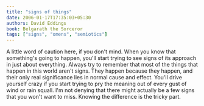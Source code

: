 ```yaml
---
title: "signs of things"
date: 2006-01-17T17:35:03+05:30
authors: David Eddings
book: Belgarath the Sorceror
tags: ["signs", "omens", "semiotics"]
---
```

A little word of caution here, if you don't mind. When you know that something's going to happen, you'll start trying to see signs of its approach in just about everything. Always try to remember that most of the things that happen in this world aren't signs. They happen because they happen, and their only real significance lies in normal cause and effect. You'll drive yourself crazy if you start trying to pry the meaning out of every gust of wind or rain squall. I'm not denying that there might actually be a few signs that you won't want to miss. Knowing the difference is the tricky part.
